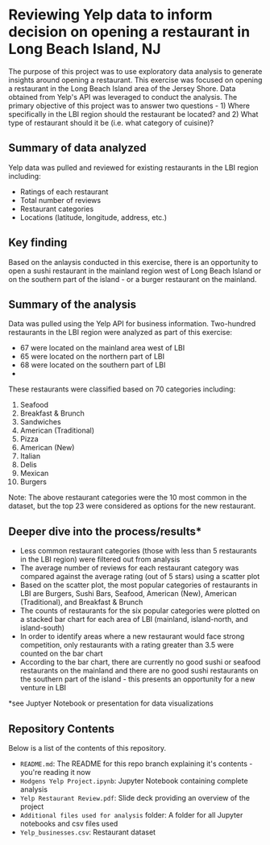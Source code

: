 # Reviewing Yelp data to inform decision on opening a restaurant in Long Beach Island, NJ

The purpose of this project was to use exploratory data analysis to generate insights around opening a restaurant. This exercise was focused on opening a restaurant in the Long Beach Island area of the Jersey Shore. Data obtained from Yelp's API was leveraged to conduct the analysis. The primary objective of this project was to answer two questions - 1) Where specifically in the LBI region should the restaurant be located? and 2) What type of restaurant should it be (i.e. what category of cuisine)?

## Summary of data analyzed
Yelp data was pulled and reviewed for existing restaurants in the LBI region including:
- Ratings of each restaurant
- Total number of reviews
- Restaurant categories
- Locations (latitude, longitude, address, etc.)

## Key finding

Based on the anlaysis conducted in this exercise, there is an opportunity to open a sushi restaurant in the mainland region west of Long Beach Island or on the southern part of the island - or a burger restaurant on the mainland.

## Summary of the analysis
Data was pulled using the Yelp API for business information.
Two-hundred restaurants in the LBI region were analyzed as part of this exercise:
- 67 were located on the mainland area west of LBI
- 65 were located on the northern part of LBI
- 68 were located on the southern part of LBI
- 
These restaurants were classified based on 70 categories including:
1. Seafood
2. Breakfast & Brunch
3. Sandwiches
4. American (Traditional)
5. Pizza
6. American (New)
7. Italian
8. Delis
9. Mexican
10. Burgers

Note: The above restaurant categories were the 10 most common in the dataset, but the top 23 were considered as options for the new restaurant.

## Deeper dive into the process/results*
- Less common restaurant categories (those with less than 5 restaurants in the LBI region) were filtered out from analysis
- The average number of reviews for each restaurant category was compared against the average rating (out of 5 stars) using a scatter plot
- Based on the scatter plot, the most popular categories of restaurants in LBI are Burgers, Sushi Bars, Seafood, American (New), American (Traditional), and Breakfast & Brunch
- The counts of restaurants for the six popular categories were plotted on a stacked bar chart for each area of LBI (mainland, island-north, and island-south) 
- In order to identify areas where a new restaurant would face strong competition, only restaurants with a rating greater than 3.5 were counted on the bar chart
- According to the bar chart, there are currently no good sushi or seafood restaurants on the mainland and there are no good sushi restaurants on the southern part of the island - this presents an opportunity for a new venture in LBI

*see Juptyer Notebook or presentation for data visualizations

## Repository Contents

Below is a list of the contents of this repository.

- `README.md`: The README for this repo branch explaining it's contents - you're reading it now
- `Hodgens Yelp Project.ipynb`: Jupyter Notebook containing complete analysis
- `Yelp Restaurant Review.pdf`: Slide deck providing an overview of the project
- `Additional files used for analysis` folder: A folder for all Jupyter notebooks and csv files used
- `Yelp_businesses.csv`: Restaurant dataset 

